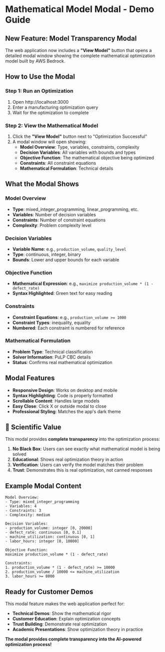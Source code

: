 # Mathematical Model Modal - Demo Guide

## **New Feature: Model Transparency Modal**

The web application now includes a **"View Model"** button that opens a detailed modal window showing the complete mathematical optimization model built by AWS Bedrock.

## **How to Use the Modal**

### **Step 1: Run an Optimization**
1. Open http://localhost:3000
2. Enter a manufacturing optimization query
3. Wait for the optimization to complete

### **Step 2: View the Mathematical Model**
1. Click the **"View Model"** button next to "Optimization Successful"
2. A modal window will open showing:
   - **Model Overview**: Type, variables, constraints, complexity
   - **Decision Variables**: All variables with bounds and types
   - **Objective Function**: The mathematical objective being optimized
   - **Constraints**: All constraint equations
   - **Mathematical Formulation**: Technical details

## **What the Modal Shows**

### **Model Overview**
- **Type**: mixed_integer_programming, linear_programming, etc.
- **Variables**: Number of decision variables
- **Constraints**: Number of constraint equations
- **Complexity**: Problem complexity level

### **Decision Variables**
- **Variable Name**: e.g., `production_volume`, `quality_level`
- **Type**: continuous, integer, binary
- **Bounds**: Lower and upper bounds for each variable

### **Objective Function**
- **Mathematical Expression**: e.g., `maximize production_volume * (1 - defect_rate)`
- **Syntax Highlighted**: Green text for easy reading

### **Constraints**
- **Constraint Equations**: e.g., `production_volume >= 1000`
- **Constraint Types**: inequality, equality
- **Numbered**: Each constraint is numbered for reference

### **Mathematical Formulation**
- **Problem Type**: Technical classification
- **Solver Information**: PuLP CBC details
- **Status**: Confirms real mathematical optimization

## **Modal Features**

- **Responsive Design**: Works on desktop and mobile
- **Syntax Highlighting**: Code is properly formatted
- **Scrollable Content**: Handles large models
- **Easy Close**: Click X or outside modal to close
- **Professional Styling**: Matches the app's dark theme

## 🔬 **Scientific Value**

This modal provides **complete transparency** into the optimization process:

1. **No Black Box**: Users can see exactly what mathematical model is being solved
2. **Educational**: Shows real optimization theory in action
3. **Verification**: Users can verify the model matches their problem
4. **Trust**: Demonstrates this is real optimization, not canned responses

## **Example Modal Content**

```
Model Overview:
- Type: mixed_integer_programming
- Variables: 4
- Constraints: 3
- Complexity: medium

Decision Variables:
- production_volume: integer [0, 20000]
- defect_rate: continuous [0, 0.1]
- machine_utilization: continuous [0, 1]
- labor_hours: integer [0, 10000]

Objective Function:
maximize production_volume * (1 - defect_rate)

Constraints:
1. production_volume * (1 - defect_rate) >= 10000
2. production_volume / 10000 <= machine_utilization
3. labor_hours >= 8000
```

## **Ready for Customer Demos**

This modal feature makes the web application perfect for:
- **Technical Demos**: Show the mathematical rigor
- **Customer Education**: Explain optimization concepts
- **Trust Building**: Demonstrate real optimization
- **Academic Presentations**: Show optimization theory in practice

**The modal provides complete transparency into the AI-powered optimization process!**
